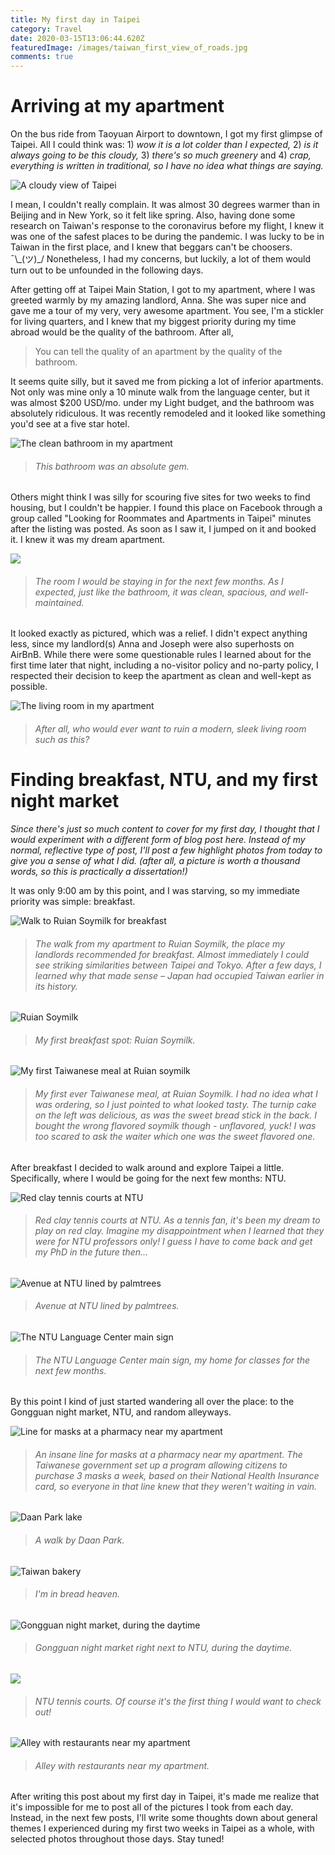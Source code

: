 ```yaml
---
title: My first day in Taipei
category: Travel
date: 2020-03-15T13:06:44.620Z
featuredImage: /images/taiwan_first_view_of_roads.jpg
comments: true
---
```

# Arriving at my apartment

On the bus ride from Taoyuan Airport to downtown, I got my first glimpse of Taipei. All I could think was: 1) *wow it is a lot colder than I expected,* 2) *is it always going to be this cloudy,* 3) *there's so much greenery* and 4) *crap, everything is written in traditional, so I have no idea what things are saying.*

![A cloudy view of Taipei](/images/taipei_cloudy_view.jpg)

I mean, I couldn't really complain. It was almost 30 degrees warmer than in Beijing and in New York, so it felt like spring. Also, having done some research on Taiwan's response to the coronavirus before my flight, I knew it was one of the safest places to be during the pandemic. I was lucky to be in Taiwan in the first place, and I knew that beggars can't be choosers. ¯\\_(ツ)\_/ Nonetheless, I had my concerns, but luckily, a lot of them would turn out to be unfounded in the following days.

After getting off at Taipei Main Station, I got to my apartment, where I was greeted warmly by my amazing landlord, Anna. She was super nice and gave me a tour of my very, very awesome apartment. You see, I'm a stickler for living quarters, and I knew that my biggest priority during my time abroad would be the quality of the bathroom. After all,

> You can tell the quality of an apartment by the quality of the bathroom.

It seems quite silly, but it saved me from picking a lot of inferior apartments. Not only was mine only a 10 minute walk from the language center, but it was almost $200 USD/mo. under my Light budget, and the bathroom was absolutely ridiculous. It was recently remodeled and it looked like something you'd see at a five star hotel.

![The clean bathroom in my apartment](/images/taiwan_apt_bathroom.jpg)

> ###### *This bathroom was an absolute gem.*

Others might think I was silly for scouring five sites for two weeks to find housing, but I couldn't be happier. I found this place on Facebook through a group called "Looking for Roommates and Apartments in Taipei" minutes after the listing was posted. As soon as I saw it, I jumped on it and booked it. I knew it was my dream apartment.

![](/images/taiwan_apt_room.jpg)

> ###### *The room I would be staying in for the next few months. As I expected, just like the bathroom, it was clean, spacious, and well-maintained.*

It looked exactly as pictured, which was a relief. I didn't expect anything less, since my landlord(s) Anna and Joseph were also superhosts on AirBnB. While there were some questionable rules I learned about for the first time later that night, including a no-visitor policy and no-party policy, I respected their decision to keep the apartment as clean and well-kept as possible.

![The living room in my apartment](/images/taiwan_apt_living_room.jpg)

> ###### *After all, who would ever want to ruin a modern, sleek living room such as this?*

# Finding breakfast, NTU, and my first night market

*Since there's just so much content to cover for my first day, I thought that I would experiment with a different form of blog post here. Instead of my normal, reflective type of post, I'll post a few highlight photos from today to give you a sense of what I did. (after all, a picture is worth a thousand words, so this is practically a dissertation!)*

It was only 9:00 am by this point, and I was starving, so my immediate priority was simple: breakfast.

![Walk to Ruian Soymilk for breakfast](/images/walk_to_ruian.jpg)

> ###### *The walk from my apartment to Ruian Soymilk, the place my landlords recommended for breakfast. Almost immediately I could see striking similarities between Taipei and Tokyo. After a few days, I learned why that made sense – Japan had occupied Taiwan earlier in its history.*

![Ruian Soymilk](/images/ruian_soymilk.jpg)

> ###### *My first breakfast spot: Ruian Soymilk.*

![My first Taiwanese meal at Ruian soymilk](/images/ruian_soymilk_breakfast.jpg)

> ###### *My first ever Taiwanese meal, at Ruian Soymilk. I had no idea what I was ordering, so I just pointed to what looked tasty. The turnip cake on the left was delicious, as was the sweet bread stick in the back. I bought the wrong flavored soymilk though - unflavored, yuck! I was too scared to ask the waiter which one was the sweet flavored one.*

After breakfast I decided to walk around and explore Taipei a little. Specifically, where I would be going for the next few months: NTU.

![Red clay tennis courts at NTU](/images/ntu_clay_tennis_courts.jpg)

> ###### *Red clay tennis courts at NTU. As a tennis fan, it's been my dream to play on red clay. Imagine my disappointment when I learned that they were for NTU professors only! I guess I have to come back and get my PhD in the future then...*

![Avenue at NTU lined by palmtrees](/images/ntu_palmtrees_ave_cloudy.jpg)

> ###### *Avenue at NTU lined by palmtrees.*

![The NTU Language Center main sign](/images/ntu_language_center_sign.jpg)

> ###### *The NTU Language Center main sign, my home for classes for the next few months.*

By this point I kind of just started wandering all over the place: to the Gongguan night market, NTU, and random alleyways.

![Line for masks at a pharmacy near my apartment](/images/taiwan_pharmacy_masks_line.jpg)

> ###### *An insane line for masks at a pharmacy near my apartment. The Taiwanese government set up a program allowing citizens to purchase 3 masks a week, based on their National Health Insurance card, so everyone in that line knew that they weren't waiting in vain.*

![Daan Park lake](/images/daan_park.jpg)

> ###### *A walk by Daan Park.*

![Taiwan bakery](/images/taiwan_first_bakery.jpg)

> ###### *I'm in bread heaven.*

![Gongguan night market, during the daytime](/images/gongguan_night_market_daytime.jpg)

> ###### *Gongguan night market right next to NTU, during the daytime.*

![](/images/ntu_tennis_courts.jpg)

> ###### *NTU tennis courts. Of course it's the first thing I would want to check out!*

![Alley with restaurants near my apartment](/images/taiwan_restaurant_alley_near_apt.jpg)

> ###### *Alley with restaurants near my apartment.*

After writing this post about my first day in Taipei, it's made me realize that it's impossible for me to post all of the pictures I took from each day. Instead, in the next few posts, I'll write some thoughts down about general themes I experienced during my first two weeks in Taipei as a whole, with selected photos throughout those days. Stay tuned!